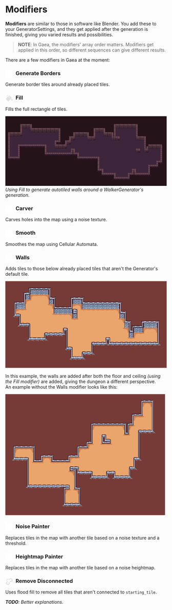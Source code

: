 # Modifiers

**Modifiers** are similar to those in software like Blender. You add these to your GeneratorSettings, and they get applied after the generation is finished, giving you varied results and possibilities. 

> **NOTE**: In Gaea, the modifiers' array order matters. Modifiers get applied in this order, so different sequences can give different results.

There are a few modifiers in Gaea at the moment:

### <img src="assets/icons/generate_borders.svg" width="24" height="24" style="float:left;margin:0px 8px 0px 0px"> Generate Borders

Generate border tiles around already placed tiles.

### <img src="assets/icons/fill.svg" width="24" height="24" style="float:left;margin:0px 8px 0px 0px"> Fill 

Fills the full rectangle of tiles.

![fill showcase](assets/fill-showcase.png)
*Using Fill to generate autotiled walls around a WalkerGenerator's generation.*

### <img src="assets/icons/carver.svg" width="24" height="24" style="float:left;margin:0px 8px 0px 0px"> Carver

Carves holes into the map using a noise texture.

### <img src="assets/icons/smooth.svg" width="24" height="24" style="float:left;margin:0px 8px 0px 0px"> Smooth

Smoothes the map using Cellular Automata.

### <img src="assets/icons/walls.svg" width="24" height="24" style="float:left;margin:0px 8px 0px 0px"> Walls

Adds tiles to those below already placed tiles that aren't the Generator's default tile.

![walls modifier showcase](assets/walls-modifier-showcase.png)

In this example, the walls are added after both the floor and ceiling *(using the Fill modifier)* are added, giving the dungeon a different perspective.<br>
An example without the Walls modifier looks like this:

![without walls modifier](assets/walls-modifier-showcase-before.png)

### <img src="assets/icons/noise_painter.svg" width="24" height="24" style="float:left;margin:0px 8px 0px 0px"> Noise Painter

Replaces tiles in the map with another tile based on a noise texture and a threshold.

### <img src="assets/icons/heightmap_painter.svg" width="24" height="24" style="float:left;margin:0px 8px 0px 0px"> Heightmap Painter

Replaces tiles in the map with another tile based on a noise heightmap.

### <img src="assets/icons/remove_disconnected.svg" width="24" height="24" style="float:left;margin:0px 8px 0px 0px"> Remove Disconnected

Uses flood fill to remove all tiles that aren't connected to `starting_tile`.


_**TODO**: Better explanations._